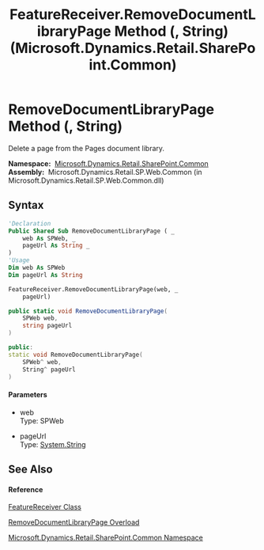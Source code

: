 ﻿---
title: FeatureReceiver.RemoveDocumentLibraryPage Method (, String) (Microsoft.Dynamics.Retail.SharePoint.Common)
TOCTitle: RemoveDocumentLibraryPage Method (, String)
ms:assetid: M:Microsoft.Dynamics.Retail.SharePoint.Common.FeatureReceiver.RemoveDocumentLibraryPage(Microsoft.SharePoint.SPWeb,System.String)
ms:mtpsurl: https://technet.microsoft.com/en-us/library/microsoft.dynamics.retail.sharepoint.common.featurereceiver.removedocumentlibrarypage(v=AX.60)
ms:contentKeyID: 62206205
ms.date: 05/18/2015
mtps_version: v=AX.60
dev_langs:
- vb
- csharp
- c++
---

# RemoveDocumentLibraryPage Method (, String)

Delete a page from the Pages document library.

**Namespace:**  [Microsoft.Dynamics.Retail.SharePoint.Common](microsoft-dynamics-retail-sharepoint-common-namespace.md)  
**Assembly:**  Microsoft.Dynamics.Retail.SP.Web.Common (in Microsoft.Dynamics.Retail.SP.Web.Common.dll)

## Syntax

``` vb
'Declaration
Public Shared Sub RemoveDocumentLibraryPage ( _
    web As SPWeb, _
    pageUrl As String _
)
'Usage
Dim web As SPWeb
Dim pageUrl As String

FeatureReceiver.RemoveDocumentLibraryPage(web, _
    pageUrl)
```

``` csharp
public static void RemoveDocumentLibraryPage(
    SPWeb web,
    string pageUrl
)
```

``` c++
public:
static void RemoveDocumentLibraryPage(
    SPWeb^ web, 
    String^ pageUrl
)
```

#### Parameters

  - web  
    Type: SPWeb  

<!-- end list -->

  - pageUrl  
    Type: [System.String](https://technet.microsoft.com/en-us/library/s1wwdcbf\(v=ax.60\))  

## See Also

#### Reference

[FeatureReceiver Class](featurereceiver-class-microsoft-dynamics-retail-sharepoint-common.md)

[RemoveDocumentLibraryPage Overload](featurereceiver-removedocumentlibrarypage-method-microsoft-dynamics-retail-sharepoint-common.md)

[Microsoft.Dynamics.Retail.SharePoint.Common Namespace](microsoft-dynamics-retail-sharepoint-common-namespace.md)

